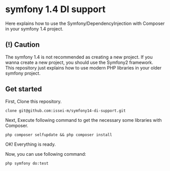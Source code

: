 symfony 1.4 DI support
======================

Here explains how to use the Symfony/DependencyInjection with Composer in your symfony 1.4 project.

(!) Caution
-----------

The symfony 1.4 is not recommended as creating a new project. If you wanna create a new project, you should use the Symfony2 framework.  
This repository just explains how to use modern PHP libraries in your older symfony project.

Get started
-----------

First, Clone this repository.

    clone git@github.com:issei-m/symfony14-di-support.git

Next, Execute following command to get the necessary some libraries with Composer.

    php composer selfupdate && php composer install

OK! Everything is ready.

Now, you can use following command:

    php symfony do:test

